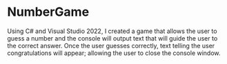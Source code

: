 # NumberGame
Using C# and Visual Studio 2022, I created a game that allows the user to guess a number and the console will output text that will guide the user to the correct answer. 
Once the user guesses correctly, text telling the user congratulations will appear; allowing the user to close the console window.
